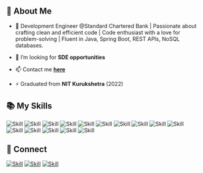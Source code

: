 
## 🧔 About Me


- 🌱 Development Engineer @Standard Chartered Bank | Passionate about crafting clean and efficient code | Code enthusiast with a love for problem-solving | Fluent in Java, Spring Boot, REST APIs, NoSQL databases.

- 👯 I’m looking for **SDE opportunities**

- 📫 Contact me **[here](yamanyadav4144@gmail.com)**

- ⚡ Graduated from  **NIT Kurukshetra** (2022)

## 📚 My Skills

![Skill](https://img.shields.io/badge/HTML5-E34F26?style=for-the-badge&logo=html5&logoColor=white)
![Skill](https://img.shields.io/badge/CSS3-1572B6?style=for-the-badge&logo=css3&logoColor=white)
![Skill](https://img.shields.io/badge/Spring_Boot-CA4245?style=for-the-badge&logoColor=white)
![Skill](https://img.shields.io/badge/REST_APIs-CA4245?style=for-the-badge&logoColor=white)
![Skill](https://img.shields.io/badge/Data_JPA-CA4245?style=for-the-badge&logoColor=white)
![Skill](https://img.shields.io/badge/Java-ED8B00?style=for-the-badge&logo=java&logoColor=white)
![Skill](https://img.shields.io/badge/C++-000000?style=for-the-badge&logoColor=white)
![Skill](https://img.shields.io/badge/GitHub-20232A?style=for-the-badge&logoColor=61DAFB)
![Skill](https://img.shields.io/badge/MongoDB-20232A?style=for-the-badge&logo=momgodb&logoColor=61DAFB)
![Skill](https://img.shields.io/badge/Postman-563D7C?style=for-the-badge&logoColor=white)
![Skill](https://img.shields.io/badge/Git-F05032?style=for-the-badge&logo=git&logoColor=white)
![Skill](https://img.shields.io/badge/AWS-FF6C37?style=for-the-badge&logoColor=white)
![Skill](https://img.shields.io/badge/Visual_Studio_Code-0078D4?style=for-the-badge&logo=visual%20studio%20code&logoColor=white)
![Skill](https://img.shields.io/badge/SQL-D83B01?style=for-the-badge&logoColor=white)
![Skill](https://img.shields.io/badge/Low_Level_Design-CA4245?style=for-the-badge&logoColor=white)
## 🤝 Connect

[![Skill](https://img.shields.io/badge/LinkedIn-0077B5?style=for-the-badge&logo=linkedin&logoColor=white)](www.linkedin.com/in/yaman-yadav-b4a0501b3)
[![Skill](https://img.shields.io/badge/GitHub-100000?style=for-the-badge&logo=github&logoColor=white)](https://github.com/Yamannnyadav)
[![Skill](https://img.shields.io/badge/GitHub-100000?style=for-the-badge&logo=leetcode&logoColor=white)](https://leetcode.com/yamannn/)
